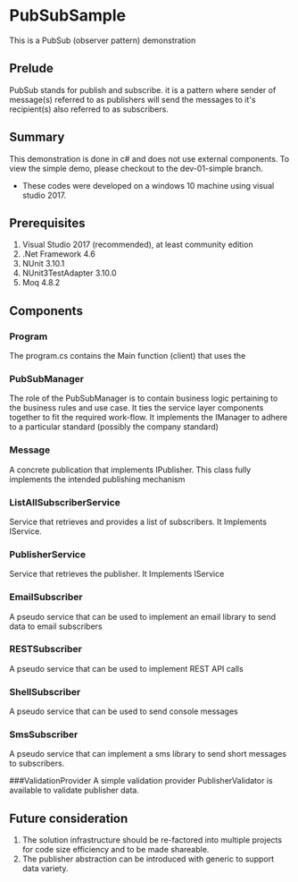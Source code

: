 # PubSubSample

This is a PubSub (observer pattern) demonstration

## Prelude
PubSub stands for publish and subscribe. it is a pattern
where sender of message(s) referred to as publishers will send the messages
to it's recipient(s) also referred to as subscribers.

## Summary
This demonstration is done in c# and does not use external components.
To view the simple demo, please checkout to the dev-01-simple branch.

* These codes were developed on a windows 10 machine using visual studio 2017.


## Prerequisites
1. Visual Studio 2017 (recommended), at least community edition
1. .Net Framework 4.6
2. NUnit 3.10.1
3. NUnit3TestAdapter 3.10.0
4. Moq 4.8.2


## Components

### Program
The program.cs contains the Main function (client) that uses the

### PubSubManager
The role of the PubSubManager is to contain business logic pertaining to the business rules and use case. It ties the service layer components together to fit the required work-flow. It implements the IManager to adhere to a particular standard (possibly the company standard)

### Message
A concrete publication that implements IPublisher.
This class fully implements the intended publishing mechanism

### ListAllSubscriberService
Service that retrieves and provides a list of subscribers. It Implements IService.

### PublisherService
Service that retrieves the publisher. It Implements IService

### EmailSubscriber
A pseudo service that can be used to implement an email library
to send data to email subscribers

### RESTSubscriber
A pseudo service that can be used to implement REST API calls

### ShellSubscriber
A pseudo service that can be used to send console messages

### SmsSubscriber
A pseudo service that can implement a sms library to send short messages
to subscribers.

###ValidationProvider
A simple validation provider PublisherValidator is available
to validate publisher data.


## Future consideration
1. The solution infrastructure should be re-factored into multiple projects for code size efficiency and to be made shareable.
2. The publisher abstraction can be introduced with generic to support data variety.